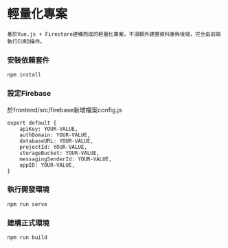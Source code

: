 # 輕量化專案
```
基於Vue.js + Firestore建構而成的輕量化專案，不須額外建置資料庫與後端，完全由前端執行CURD操作。
```

### 安裝依賴套件
```
npm install
```

### 設定Firebase

於frontend/src/firebase新增檔案config.js

```
export default {
	apiKey: YOUR-VALUE,
	authDomain: YOUR-VALUE,
	databaseURL: YOUR-VALUE,
	projectId: YOUR-VALUE,
	storageBucket: YOUR-VALUE,
	messagingSenderId: YOUR-VALUE,
	appID: YOUR-VALUE,
}
```

### 執行開發環境
```
npm run serve
```

### 建構正式環境
```
npm run build
```
